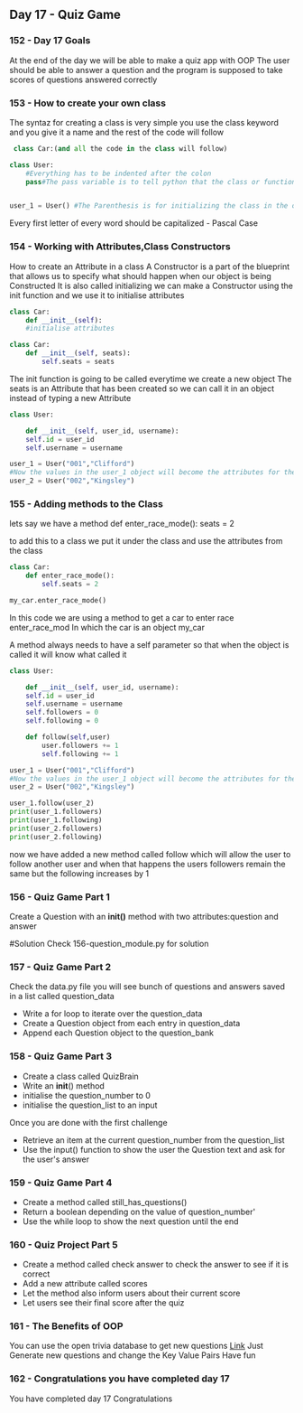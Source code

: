 ## Day 17 - Quiz Game

### 152 - Day 17 Goals
At the end of the day we will be able to make a quiz app with OOP
The user should be able to answer a question and the program is supposed to take scores of questions answered correctly

### 153 - How to create your own class
 The syntaz for creating a class is very simple
 you use the class keyword and you give it a name and the rest of the code will follow
```Python
 class Car:(and all the code in the class will follow)
```
```Python
class User:
    #Everything has to be indented after the colon
    pass#The pass variable is to tell python that the class or function should be empty


user_1 = User() #The Parenthesis is for initializing the class in the object
```

Every first letter of every word should be capitalized - Pascal Case

### 154 - Working with Attributes,Class Constructors
How to create an Attribute in a class
A Constructor is a part of the blueprint that allows us to specify what should happen when our object is being Constructed
It is also called initializing
we can make a Constructor using the init function and we use it to initialise attributes

```Python
class Car:
    def __init__(self):
    #initialise attributes
```
```Python
class Car:
    def __init__(self, seats):
        self.seats = seats
```
The init function is going to be called everytime we create a new object
The seats is an Attribute that has been created
so we can call it in an object instead of typing a new Attribute

```Python
class User:

    def __init__(self, user_id, username):
    self.id = user_id
    self.username = username

user_1 = User("001","Clifford")
#Now the values in the user_1 object will become the attributes for the class User
user_2 = User("002","Kingsley")
```

### 155 - Adding methods to the Class
lets say we have a method
def enter_race_mode():
    seats = 2

to add this to a class we put it under the class and use the attributes from the class

```Python
class Car:
    def enter_race_mode():
        self.seats = 2

my_car.enter_race_mode()
```
In this code we are using a method to get a car to enter race enter_race_mod
In which the car is an object my_car

A method always needs to have a self parameter so that when the object is called it will know what called it
```Python
class User:

    def __init__(self, user_id, username):
    self.id = user_id
    self.username = username
    self.followers = 0
    self.following = 0

    def follow(self,user)
        user.followers += 1
        self.following += 1

user_1 = User("001","Clifford")
#Now the values in the user_1 object will become the attributes for the class User
user_2 = User("002","Kingsley")

user_1.follow(user_2)
print(user_1.followers)
print(user_1.following)
print(user_2.followers)
print(user_2.following)
```
now we have added a new method called follow which will allow the user to follow another user and when that happens the users followers remain the same but the following increases by 1

### 156 - Quiz Game Part 1
Create a Question with an __init()__ method with two attributes:question and answer

#Solution
Check 156-question_module.py for solution

### 157 - Quiz Game Part 2
Check the data.py file you will see bunch of questions and answers saved in a list called question_data
- Write a for loop to iterate over the question_data
- Create a Question object from each entry in question_data
- Append each Question object to the question_bank

### 158 - Quiz Game Part 3
- Create a class called QuizBrain
- Write an __init__() method
- initialise the question_number to 0
- initialise the question_list to an input

Once you are done with the first challenge
- Retrieve an item at the current question_number from the question_list
- Use the input() function to show the user the Question text and ask for the user's answer

### 159 - Quiz Game Part 4
- Create a method called still_has_questions()
- Return a boolean depending on the value of question_number'
- Use the while loop to show the next question until the end

### 160 - Quiz Project Part 5
- Create a method called check answer to check the answer to see if it is correct
- Add a new attribute called scores
- Let the method also inform users about their current score
- Let users see their final score after the quiz

### 161 - The Benefits of OOP
You can use the open trivia database to get new questions
[Link](opentdb.com)
Just Generate new questions and change the Key Value Pairs
Have fun

### 162 - Congratulations you have completed day 17
You have completed day 17
Congratulations


